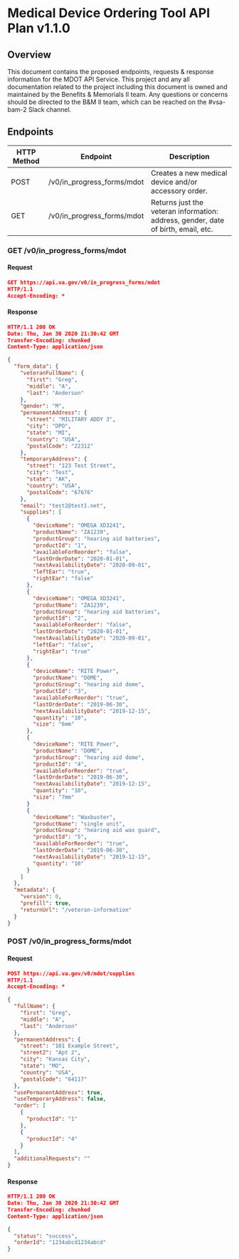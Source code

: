 # Medical Device Ordering Tool API Plan v1.1.0

## Overview

This document contains the proposed endpoints, requests & response information for the MDOT API Service. This project and any all documentation related to the project including this document is owned and maintained by the Benefits & Memorials II team. Any questions or concerns should be directed to the B&M II team, which can be reached on the #vsa-bam-2 Slack channel.

## Endpoints

| HTTP Method | Endpoint                     | Description                                                                                                |
|-------------|------------------------------|------------------------------------------------------------------------------------------------------------|
| POST        | /v0/in_progress_forms/mdot           | Creates a new medical device and/or accessory order.                                                       |
| GET         | /v0/in_progress_forms/mdot   | Returns just the veteran information: address, gender, date of birth, email, etc.                          |

### GET /v0/in_progress_forms/mdot

#### Request

```json
GET https://api.va.gov/v0/in_progress_forms/mdot
HTTP/1.1
Accept-Encoding: *
```

#### Response

```json
HTTP/1.1 200 OK
Date: Thu, Jan 30 2020 21:30:42 GMT
Transfer-Encoding: chunked
Content-Type: application/json

{
  "form_data": {
    "veteranFullName": {
      "first": "Greg",
      "middle": "A",
      "last": "Anderson"
    },
    "gender": "M",
    "permanentAddress": {
      "street": "MILITARY ADDY 3",
      "city": "DPO",
      "state": "MI",
      "country": "USA",
      "postalCode": "22312"
    },
    "temporaryAddress": {
      "street": "123 Test Street",
      "city": "Test",
      "state": "AK",
      "country": "USA",
      "postalCode": "67676"
    },
    "email": "test2@test1.net",
    "supplies": [
      {
        "deviceName": "OMEGA XD3241",
        "productName": "ZA1239",
        "productGroup": "hearing aid batteries",
        "productId": "1",
        "availableForReorder": "false",
        "lastOrderDate": "2020-01-01",
        "nextAvailabilityDate": "2020-09-01",
        "leftEar": "true",
        "rightEar": "false"
      },
      {
        "deviceName": "OMEGA XD3241",
        "productName": "ZA1239",
        "productGroup": "hearing aid batteries",
        "productId": "2",
        "availableForReorder": "false",
        "lastOrderDate": "2020-01-01",
        "nextAvailabilityDate": "2020-09-01",
        "leftEar": "false",
        "rightEar": "true"
      },
      {
        "deviceName": "RITE Power",
        "productName": "DOME",
        "productGroup": "hearing aid dome",
        "productId": "3",
        "availableForReorder": "true",
        "lastOrderDate": "2019-06-30",
        "nextAvailabilityDate": "2019-12-15",
        "quantity": "10",
        "size": "6mm"
      },
      {
        "deviceName": "RITE Power",
        "productName": "DOME",
        "productGroup": "hearing aid dome",
        "productId": "4",
        "availableForReorder": "true",
        "lastOrderDate": "2019-06-30",
        "nextAvailabilityDate": "2019-12-15",
        "quantity": "10",
        "size": "7mm"
      }
      {
        "deviceName": "Waxbuster",
        "productName": "single unit",
        "productGroup": "hearing aid wax guard",
        "productId": "5",
        "availableForReorder": "true",
        "lastOrderDate": "2019-06-30",
        "nextAvailabilityDate": "2019-12-15",
        "quantity": "10"
      }
    ]
  },
  "metadata": {
    "version": 0,
    "prefill": true,
    "returnUrl": "/veteran-information"
  }
}
```


### POST /v0/in_progress_forms/mdot

#### Request

```json
POST https://api.va.gov/v0/mdot/supplies
HTTP/1.1
Accept-Encoding: *

{
  "fullName": {
    "first": "Greg",
    "middle": "A",
    "last": "Anderson"
  },
  "permanentAddress": {
    "street": "101 Example Street",
    "street2": "Apt 2",
    "city": "Kansas City",
    "state": "MO",
    "country": "USA",
    "postalCode": "64117"
  },
  "usePermanentAddress": true,
  "useTemporaryAddress": false,
  "order": [
    {
      "productId": "1"
    },
    {
      "productId": "4"
    }
  ],
  "additionalRequests": ""
}
```

#### Response

```json
HTTP/1.1 200 OK
Date: Thu, Jan 30 2020 21:30:42 GMT
Transfer-Encoding: chunked
Content-Type: application/json

{
  "status": "success",
  "orderId": "1234abcd1234abcd"
}
```
